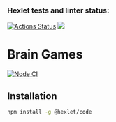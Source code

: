 ### Hexlet tests and linter status:
[![Actions Status](https://github.com/Stasik-coder/frontend-project-44/actions/workflows/hexlet-check.yml/badge.svg)](https://github.com/Stasik-coder/frontend-project-44/actions)
<a href="https://codeclimate.com/github/Stasik-coder/frontend-project-44/maintainability"><img src="https://api.codeclimate.com/v1/badges/6b515aa75b689d94b05b/maintainability" /></a>

# Brain Games

[![Node CI](https://github.com/Stasik-coder/frontend-project-44/actions/workflows/nodejs.yml/badge.svg)](https://github.com/Stasik-coder/frontend-project-44/actions/workflows/nodejs.yml)

## Installation
```bash
npm install -g @hexlet/code 